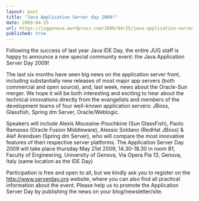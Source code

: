 ```yaml
---
layout: post
title: "Java Application Server day 2009!"
date: 2009-04-25
url: https://juggenova.wordpress.com/2009/04/25/java-application-server-day-2009/
published: true 
---
```


Following the success of last year Java IDE Day, the entire JUG staff is happy to announce a new special community event: the Java Application Server Day 2009! 

The last six months have seen big news on the application server front, including substantially new releases of most major app servers (both commercial and open source), and, last week, news about the Oracle-Sun merger. We hope it will be both interesting and exciting to hear about the technical innovations directly from the evangelists and members of the development teams of four well-known application servers: JBoss, Glassfish, Spring dm Server, Oracle/Weblogic. 

Speakers will include Alexis Moussine-Pouchkine (Sun GlassFish), Paolo Ramasso (Oracle Fusion Middleware), Alessio Soldano (RedHat JBoss) & Alef Arendsen (Spring dm Server), who will compare the most innovative features of theri respective server platforms. The Application Server Day 2009 will take place thursday May 21st 2009, 14.30-18.30 in room B1, Faculty of Engineering, University of Genova, Via Opera Pia 13, Genova, Italy (same location as the IDE Day) 

Participation is free and open to all, but we kindly ask you to register on the http://www.serverday.org website, where you can also find all practical information about the event. Please help us to promote the Application Server Day by publishing the news on your blog/newsletter/site. 